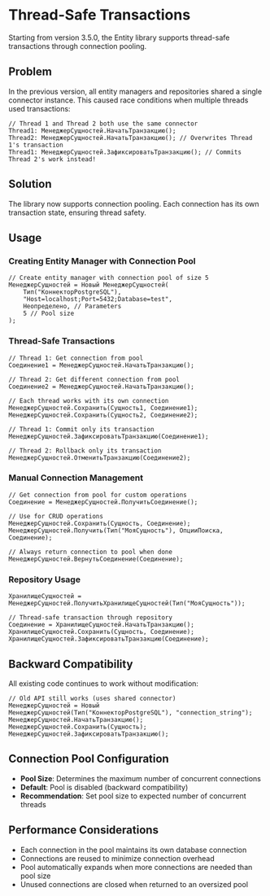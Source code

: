 # Thread-Safe Transactions

Starting from version 3.5.0, the Entity library supports thread-safe transactions through connection pooling.

## Problem

In the previous version, all entity managers and repositories shared a single connector instance. This caused race conditions when multiple threads used transactions:

```bsl
// Thread 1 and Thread 2 both use the same connector
Thread1: МенеджерСущностей.НачатьТранзакцию(); 
Thread2: МенеджерСущностей.НачатьТранзакцию(); // Overwrites Thread 1's transaction
Thread1: МенеджерСущностей.ЗафиксироватьТранзакцию(); // Commits Thread 2's work instead!
```

## Solution

The library now supports connection pooling. Each connection has its own transaction state, ensuring thread safety.

## Usage

### Creating Entity Manager with Connection Pool

```bsl
// Create entity manager with connection pool of size 5
МенеджерСущностей = Новый МенеджерСущностей(
    Тип("КоннекторPostgreSQL"), 
    "Host=localhost;Port=5432;Database=test", 
    Неопределено, // Parameters
    5 // Pool size
);
```

### Thread-Safe Transactions

```bsl
// Thread 1: Get connection from pool
Соединение1 = МенеджерСущностей.НачатьТранзакцию();

// Thread 2: Get different connection from pool  
Соединение2 = МенеджерСущностей.НачатьТранзакцию();

// Each thread works with its own connection
МенеджерСущностей.Сохранить(Сущность1, Соединение1);
МенеджерСущностей.Сохранить(Сущность2, Соединение2);

// Thread 1: Commit only its transaction
МенеджерСущностей.ЗафиксироватьТранзакцию(Соединение1);

// Thread 2: Rollback only its transaction
МенеджерСущностей.ОтменитьТранзакцию(Соединение2);
```

### Manual Connection Management

```bsl
// Get connection from pool for custom operations
Соединение = МенеджерСущностей.ПолучитьСоединение();

// Use for CRUD operations
МенеджерСущностей.Сохранить(Сущность, Соединение);
МенеджерСущностей.Получить(Тип("МояСущность"), ОпцииПоиска, Соединение);

// Always return connection to pool when done
МенеджерСущностей.ВернутьСоединение(Соединение);
```

### Repository Usage

```bsl
ХранилищеСущностей = МенеджерСущностей.ПолучитьХранилищеСущностей(Тип("МояСущность"));

// Thread-safe transaction through repository
Соединение = ХранилищеСущностей.НачатьТранзакцию();
ХранилищеСущностей.Сохранить(Сущность, Соединение);
ХранилищеСущностей.ЗафиксироватьТранзакцию(Соединение);
```

## Backward Compatibility

All existing code continues to work without modification:

```bsl
// Old API still works (uses shared connector)
МенеджерСущностей = Новый МенеджерСущностей(Тип("КоннекторPostgreSQL"), "connection_string");
МенеджерСущностей.НачатьТранзакцию();
МенеджерСущностей.Сохранить(Сущность);
МенеджерСущностей.ЗафиксироватьТранзакцию();
```

## Connection Pool Configuration

- **Pool Size**: Determines the maximum number of concurrent connections
- **Default**: Pool is disabled (backward compatibility)
- **Recommendation**: Set pool size to expected number of concurrent threads

## Performance Considerations

- Each connection in the pool maintains its own database connection
- Connections are reused to minimize connection overhead
- Pool automatically expands when more connections are needed than pool size
- Unused connections are closed when returned to an oversized pool